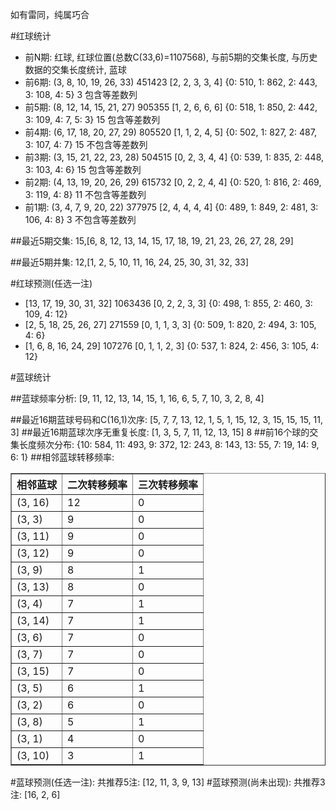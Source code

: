 <!-- 
.. title: 双色球2016036期(2016-03-31)数据分析报告
.. slug: slott-2016036-2016-03-31-report
.. date: 2016-04-01 08:00:00 UTC+08:00
.. tags: Lottery
.. link: 
.. description: 
.. type: text
-->

如有雷同，纯属巧合

<!-- TEASER_END-->

#红球统计

- 前N期: 红球, 红球位置(总数C(33,6)=1107568), 与前5期的交集长度, 与历史数据的交集长度统计, 蓝球
- 前6期: (3, 8, 10, 19, 26, 33) 451423 [2, 2, 3, 3, 4] {0: 510, 1: 862, 2: 443, 3: 108, 4: 5} 3 包含等差数列
- 前5期: (8, 12, 14, 15, 21, 27) 905355 [1, 2, 6, 6, 6] {0: 518, 1: 850, 2: 442, 3: 109, 4: 7, 5: 3} 15 包含等差数列
- 前4期: (6, 17, 18, 20, 27, 29) 805520 [1, 1, 2, 4, 5] {0: 502, 1: 827, 2: 487, 3: 107, 4: 7} 15 不包含等差数列
- 前3期: (3, 15, 21, 22, 23, 28) 504515 [0, 2, 3, 4, 4] {0: 539, 1: 835, 2: 448, 3: 103, 4: 6} 15 包含等差数列
- 前2期: (4, 13, 19, 20, 26, 29) 615732 [0, 2, 2, 4, 4] {0: 520, 1: 816, 2: 469, 3: 119, 4: 8} 11 不包含等差数列
- 前1期: (3, 4, 7, 9, 20, 22) 377975 [2, 4, 4, 4, 4] {0: 489, 1: 849, 2: 481, 3: 106, 4: 8} 3 不包含等差数列

##最近5期交集:
15,[6, 8, 12, 13, 14, 15, 17, 18, 19, 21, 23, 26, 27, 28, 29]

##最近5期并集:
12,[1, 2, 5, 10, 11, 16, 24, 25, 30, 31, 32, 33]

#红球预测(任选一注)

- [13, 17, 19, 30, 31, 32] 1063436 [0, 2, 2, 3, 3] {0: 498, 1: 855, 2: 460, 3: 109, 4: 12}
- [2, 5, 18, 25, 26, 27] 271559 [0, 1, 1, 3, 3] {0: 509, 1: 820, 2: 494, 3: 105, 4: 6}
- [1, 6, 8, 16, 24, 29] 107276 [0, 1, 1, 2, 3] {0: 537, 1: 824, 2: 456, 3: 105, 4: 12}

#蓝球统计

##蓝球频率分析:
[9, 11, 12, 13, 14, 15, 1, 16, 6, 5, 7, 10, 3, 2, 8, 4]

##最近16期蓝球号码和C(16,1)次序:
 [5, 7, 7, 13, 12, 1, 5, 1, 15, 12, 3, 15, 15, 15, 11, 3]
##最近16期蓝球次序无重复长度:
 [1, 3, 5, 7, 11, 12, 13, 15] 8
##前16个球的交集长度频次分布:
{10: 584, 11: 493, 9: 372, 12: 243, 8: 143, 13: 55, 7: 19, 14: 9, 6: 1}
##相邻蓝球转移频率:
 <table border="1" class="table table-striped dataframe">
  <thead>
    <tr style="text-align: right;">
      <th>相邻蓝球</th>
      <th>二次转移频率</th>
      <th>三次转移频率</th>
    </tr>
  </thead>
  <tbody>
    <tr>
      <td>(3, 16)</td>
      <td>12</td>
      <td>0</td>
    </tr>
    <tr>
      <td>(3, 3)</td>
      <td>9</td>
      <td>0</td>
    </tr>
    <tr>
      <td>(3, 11)</td>
      <td>9</td>
      <td>0</td>
    </tr>
    <tr>
      <td>(3, 12)</td>
      <td>9</td>
      <td>0</td>
    </tr>
    <tr>
      <td>(3, 9)</td>
      <td>8</td>
      <td>1</td>
    </tr>
    <tr>
      <td>(3, 13)</td>
      <td>8</td>
      <td>0</td>
    </tr>
    <tr>
      <td>(3, 4)</td>
      <td>7</td>
      <td>1</td>
    </tr>
    <tr>
      <td>(3, 14)</td>
      <td>7</td>
      <td>1</td>
    </tr>
    <tr>
      <td>(3, 6)</td>
      <td>7</td>
      <td>0</td>
    </tr>
    <tr>
      <td>(3, 7)</td>
      <td>7</td>
      <td>0</td>
    </tr>
    <tr>
      <td>(3, 15)</td>
      <td>7</td>
      <td>0</td>
    </tr>
    <tr>
      <td>(3, 5)</td>
      <td>6</td>
      <td>1</td>
    </tr>
    <tr>
      <td>(3, 2)</td>
      <td>6</td>
      <td>0</td>
    </tr>
    <tr>
      <td>(3, 8)</td>
      <td>5</td>
      <td>1</td>
    </tr>
    <tr>
      <td>(3, 1)</td>
      <td>4</td>
      <td>0</td>
    </tr>
    <tr>
      <td>(3, 10)</td>
      <td>3</td>
      <td>1</td>
    </tr>
  </tbody>
</table>
#蓝球预测(任选一注):
共推荐5注: [12, 11, 3, 9, 13]
#蓝球预测(尚未出现):
共推荐3注: [16, 2, 6]

